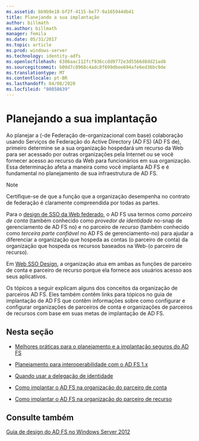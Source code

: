 ```yaml
---
ms.assetid: bb9b9e18-bf2f-4115-be77-9a165944db41
title: Planejando a sua implantação
author: billmath
ms.author: billmath
manager: femila
ms.date: 05/31/2017
ms.topic: article
ms.prod: windows-server
ms.technology: identity-adfs
ms.openlocfilehash: 6386aac112fcf936ccdd9772e3d5566d8dd21ad8
ms.sourcegitcommit: b00d7c8968c4adc8f699dbee694afe6ed36bc9de
ms.translationtype: MT
ms.contentlocale: pt-BR
ms.lasthandoff: 04/08/2020
ms.locfileid: "80858639"
---
```

# <a name="planning-your-deployment"></a>Planejando a sua implantação

Ao planejar a \(\-de Federação de\-organizacional com base\) colaboração usando Serviços de Federação do Active Directory (AD FS) \(AD FS de\), primeiro determine se a sua organização hospedará um recurso da Web para ser acessado por outras organizações pela Internet ou se você fornecer acesso ao recurso da Web para funcionários em sua organização. Essa determinação afeta a maneira como você implanta AD FS e é fundamental no planejamento de sua infraestrutura de AD FS.  
  
> [!NOTE]  
> Certifique-se de que a função que a organização desempenha no contrato de federação é claramente compreendida por todas as partes.  
  
Para o [design de SSO da Web federado](Federated-Web-SSO-Design.md), o AD FS usa termos como *parceiro de conta* \(também conhecido como *provedor de identidade* no\-snap de gerenciamento de AD FS no\) e no parceiro de *recurso* \(também conhecido como *terceira parte confiável* no AD FS de gerenciamento\-no\) para ajudar a diferenciar a organização que hospeda as contas \(o parceiro de conta\) da organização que hospeda os recursos baseados na Web\-\(o parceiro de recurso\).  
  
Em [Web SSO Design](Web-SSO-Design.md), a organização atua em ambas as funções de parceiro de conta e parceiro de recurso porque ela fornece aos usuários acesso aos seus aplicativos.  
  
Os tópicos a seguir explicam alguns dos conceitos da organização de parceiros AD FS. Eles também contêm links para tópicos no guia de implantação de AD FS que contêm informações sobre como configurar e configurar organizações de parceiros de conta e organizações de parceiros de recursos com base em suas metas de implantação de AD FS.  
  
## <a name="in-this-section"></a>Nesta seção  
  
-   [Melhores práticas para o planejamento e a implantação seguros do AD FS](Best-Practices-for-Secure-Planning-and-Deployment-of-AD-FS.md)  
  
-   [Planejamento para interoperabilidade com o AD FS 1.x](Planning-for-Interoperability-with-AD-FS-1.x.md)  
  
-   [Quando usar a delegação de identidade](When-to-Use-Identity-Delegation.md)  
  
-   [Como implantar o AD FS na organização do parceiro de conta](Deploying-AD-FS-in-the-Account-Partner-Organization-2012.md)  
  
-   [Como implantar o AD FS na organização do parceiro de recurso](Deploying-AD-FS-in-the-Resource-Partner-Organization-2012.md)  
  
## <a name="see-also"></a>Consulte também
[Guia de design do AD FS no Windows Server 2012](AD-FS-Design-Guide-in-Windows-Server-2012.md)



